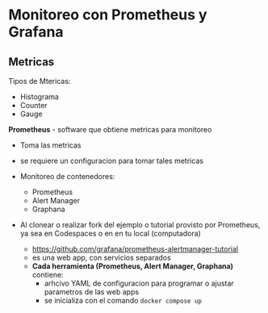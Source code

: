 # Monitoreo con Prometheus y Grafana


## Metricas
Tipos de Mtericas:
- Histograma
- Counter 
- Gauge

**Prometheus** - software que obtiene metricas para monitoreo
- Toma las metricas 
- se requiere un configuracion para tomar tales metricas
- Monitoreo de contenedores:
    - Prometheus
    - Alert Manager 
    - Graphana

- Al clonear o realizar fork del ejemplo o tutorial provisto por Prometheus, ya sea en Codespaces o en en tu local (computadora)
    - https://github.com/grafana/prometheus-alertmanager-tutorial
    - es una web app, con servicios separados 
    - **Cada herramienta (Prometheus, Alert Manager, Graphana)** contiene:
        - arhcivo YAML de configuracion para programar o ajustar parametros de las web apps
        - se inicializa con el comando ```docker compose up```